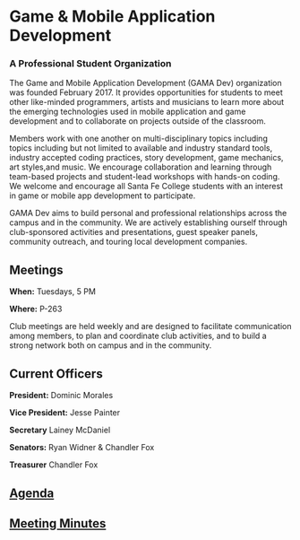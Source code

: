 # Game & Mobile Application Development
### A Professional Student Organization

The Game and Mobile Application Development (GAMA Dev) organization was founded February 2017. It provides opportunities for students to meet other like-minded programmers, artists and musicians to learn more about the emerging technologies used in mobile application and game development and to collaborate on projects outside of the classroom.

Members work with one another on multi-disciplinary topics including topics including but not limited to available and industry standard tools, industry accepted coding practices, story development, game mechanics, art styles,and music. We encourage collaboration and learning through team-based projects and student-lead workshops with hands-on coding. We welcome and encourage all Santa Fe College students with an interest in game or mobile app development to participate.

GAMA Dev aims to build personal and professional relationships across the campus and in the community. We are actively establishing ourself through club-sponsored activities and presentations, guest speaker panels, community outreach, and touring local development companies.

## Meetings
**When:** Tuesdays, 5 PM

**Where:** P-263

Club meetings are held weekly and are designed to facilitate communication among members, to plan and coordinate club activities, and to build a strong network both on campus and in the community.

## Current Officers
**President:** Dominic Morales 

**Vice President:** Jesse Painter

**Secretary** Lainey McDaniel

**Senators:** Ryan Widner & Chandler Fox

**Treasurer** Chandler Fox

## [Agenda](docs/agenda.md)

## [Meeting Minutes](docs/minutes.md)
